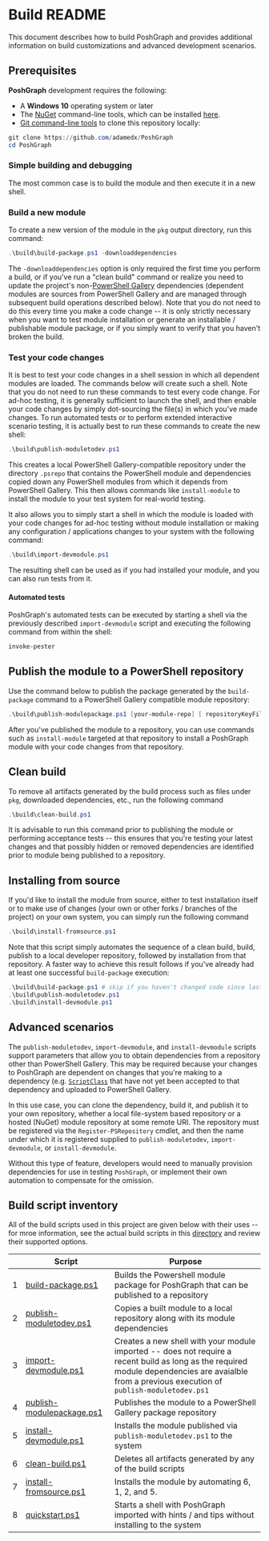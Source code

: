 Build README
============

This document describes how to build PoshGraph and provides additional information on build customizations and advanced development scenarios.

## Prerequisites

**PoshGraph** development requires the following:

* A **Windows 10** operating system or later
* The [NuGet](https://nuget.org) command-line tools, which can be installed [here](https://dist.nuget.org/win-x86-commandline/latest/nuget.exe).
* [Git command-line tools](https://git-for-windows.github.io/) to clone this repository locally:

```powershell
git clone https://github.com/adamedx/PoshGraph
cd PoshGraph
```

### Simple building and debugging
The most common case is to build the module and then execute it in a new shell.

### Build a new module
To create a new version of the module in the `pkg` output directory, run this command:

```powershell
.\build\build-package.ps1 -downloaddependencies
```

The `-downloaddependencies` option is only required the first time you perform a build, or if you've run a "clean build" command or realize you need to update the project's non-[PowerShell Gallery](https://powershellgallery.com) dependencies (dependent modules are sources from PowerShell Gallery and are managed through subsequent build operations described below). Note that you do not need to do this every time you make a code change -- it is only strictly necessary when you want to test module installation or generate an installable / publishable module package, or if you simply want to verify that you haven't broken the build.

### Test your code changes
It is best to test your code changes in a shell session in which all dependent modules are loaded. The commands below will create such a shell. Note that you do not need to run these commands to test every code change. For ad-hoc testing, it is generally sufficient to launch the shell, and then enable your code changes by simply dot-sourcing the file(s) in which you've made changes. To run automated tests or to perform extended interactive scenario testing, it is actually best to run these commands to create the new shell:

```powershell
.\build\publish-moduletodev.ps1
```

This creates a local PowerShell Gallery-compatible repository under the directory `.psrepo` that contains the PowerShell module and dependencies copied down any PowerShell modules from which it depends from PowerShell Gallery. This then allows commands like `install-module` to install the module to your test system for real-world testing.

It also allows you to simply start a shell in which the module is loaded with your code changes for ad-hoc testing without module installation or making any configuration / applications changes to your system with the following command:

```powershell
.\build\import-devmodule.ps1
```

The resulting shell can be used as if you had installed your module, and you can also run tests from it.

#### Automated tests
PoshGraph's automated tests can be executed by starting a shell via the previously described `import-devmodule` script and executing the following command from within the shell:

```powershell
invoke-pester
```

## Publish the module to a PowerShell repository
Use the command below to publish the package generated by the `build-package` command to a PowerShell Gallery compatible module repository:

```powershell
.\build\publish-modulepackage.ps1 [your-module-repo] [ repositoryKeyFile your-access-key-if-needed]
```

After you've published the module to a repository, you can use commands such as `install-module` targeted at that repository to install a PoshGraph module with your code changes from that repository.

## Clean build
To remove all artifacts generated by the build process such as files under `pkg`, downloaded dependencies, etc., run the following command

```powershell
.\build\clean-build.ps1
```

It is advisable to run this command prior to publishing the module or performing acceptance tests -- this ensures that you're testing your latest changes and that possibly hidden or removed dependencies are identified prior to module being published to a repository.

## Installing from source
If you'd like to install the module from source, either to test installation itself or to make use of changes (your own or other forks / branches of the project) on your own system, you can simply run the following command

```powershell
.\build\install-fromsource.ps1
```

Note that this script simply automates the sequence of a clean build, build, publish to a local developer repository, followed by installation from that repository. A faster way to achieve this result follows if you've already had at least one successful `build-package` execution:

```powershell
.\build\build-package.ps1 # skip if you haven't changed code since last build-package
.\build\publish-moduletodev.ps1
.\build\install-devmodule.ps1
```

## Advanced scenarios
The `publish-moduletodev`, `import-devmodule`, and `install-devmodule` scripts support parameters that allow you to obtain dependencies from a repository other than PowerShell Gallery. This may be required because your changes to PoshGraph are dependent on changes that you're making to a dependency (e.g. [`ScriptClass`](https://github.com/adamedx/scriptclass) that have not yet been accepted to that dependency and uploaded to PowerShell Gallery.

In this use case, you can clone the dependency, build it, and publish it to your own repository, whether a local file-system based repository or a hosted (NuGet) module repository at some remote URI. The repository must be registered via the `Register-PSRepository` cmdlet, and then the name under which it is registered supplied to `publish-moduletodev`, `import-devmodule`, or `install-devmodule`.

Without this type of feature, developers would need to manually provision dependencies for use in testing `PoshGraph`, or implement their own automation to compensate for the omission.

## Build script inventory

All of the build scripts used in this project are given below with their uses -- for mroe information, see the actual build scripts in this [directory](.) and review their supported options.

|   | Script                         | Purpose                                                                                        |
|---|--------------------------------|------------------------------------------------------------------------------------------------|
| 1 | [build-package.ps1](build-package.ps1)         | Builds the Powershell module package for PoshGraph that can be published to a repository       |
| 2 | [publish-moduletodev.ps1](publish-moduletodev.ps1)   | Copies a built module to a local repository along with its module dependencies                 |
| 3 | [import-devmodule.ps1](import-devmodule.ps1)      | Creates a new shell with your module imported -- does not require a recent build as long as the required module dependencies are avaialble from a previous execution of `publish-moduletodev.ps1`                                        |
| 4 | [publish-modulepackage.ps1](publish-modulepackage.ps1) | Publishes the module to a PowerShell Gallery package repository                                |
| 5 | [install-devmodule.ps1](install-devmodule.ps1)     | Installs the module published via `publish-moduletodev.ps1` to the system                 |
| 6 | [clean-build.ps1](clean-build.ps1)           | Deletes all artifacts generated by any of the build scripts                                    |
| 7 | [install-fromsource.ps1](install-fromsource.ps1)    | Installs the module by automating 6, 1, 2, and 5.                                              |
| 8 | [quickstart.ps1](quickstart.ps1)            | Starts a shell with PoshGraph imported with hints / and tips without installing to the system  |

